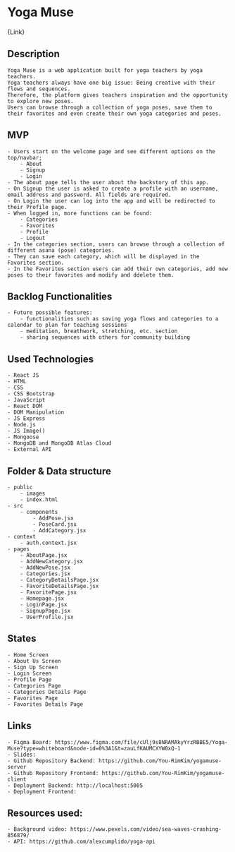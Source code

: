 # Yoga Muse

{Link}

## Description
    Yoga Muse is a web application built for yoga teachers by yoga teachers.
    Yoga teachers always have one big issue: Being creative with their flows and sequences.
    Therefore, the platform gives teachers inspiration and the opportunity to explore new poses.
    Users can browse through a collection of yoga poses, save them to their favorites and even create their own yoga categories and poses.

## MVP
    - Users start on the welcome page and see different options on the top/navbar;
        - About
        - Signup
        - Login
    - The about page tells the user about the backstory of this app.
    - On Signup the user is asked to create a profile with an username, email address and password. All fields are required.
    - On Login the user can log into the app and will be redirected to their Profile page.
    - When logged in, more functions can be found:
        - Categories
        - Favorites
        - Profile
        - Logout
    - In the categories section, users can browse through a collection of different asana (pose) categories.
    - They can save each category, which will be displayed in the Favorites section.
    - In the Favorites section users can add their own categories, add new poses to their favorites and modify and ddelete them.

## Backlog Functionalities
    - Future possible features:
        - functionalities such as saving yoga flows and categories to a calendar to plan for teaching sessions
        - meditation, breathwork, stretching, etc. section
        - sharing sequences with others for community building

## Used Technologies
    - React JS
    - HTML
    - CSS 
    - CSS Bootstrap
    - JavaScript
    - React DOM
    - DOM Manipulation
    - JS Express
    - Node.js
    - JS Image()
    - Mongoose
    - MongoDB and MongoDB Atlas Cloud
    - External API


## Folder & Data structure
    - public
        - images
        - index.html
    - src
        - components
            - AddPose.jsx
            - PoseCard.jsx
            - AddCategory.jsx
    - context
        - auth.context.jsx
    - pages
        - AboutPage.jsx
        - AddNewCategory.jsx
        - AddNewPose.jsx
        - Categories.jsx
        - CategoryDetailsPage.jsx
        - FavoriteDetailsPage.jsx
        - FavoritePage.jsx
        - Homepage.jsx
        - LoginPage.jsx
        - SignupPage.jsx
        - UserProfile.jsx


## States
    - Home Screen 
    - About Us Screen
    - Sign Up Screen
    - Login Screen
    - Profile Page
    - Categories Page
    - Categories Details Page
    - Favorites Page
    - Favorites Details Page

## Links
    - Figma Board: https://www.figma.com/file/cUlj9s8NRAMAkyYrzRBBE5/Yoga-Muse?type=whiteboard&node-id=0%3A1&t=zauLfKAUMCXYW0xQ-1
    - Slides: 
    - Github Repository Backend: https://github.com/You-RimKim/yogamuse-server
    - Github Repository Frontend: https://github.com/You-RimKim/yogamuse-client
    - Deployment Backend: http://localhost:5005
    - Deployment Frontend:


## Resources used:
    - Background video: https://www.pexels.com/video/sea-waves-crashing-856879/
    - API: https://github.com/alexcumplido/yoga-api